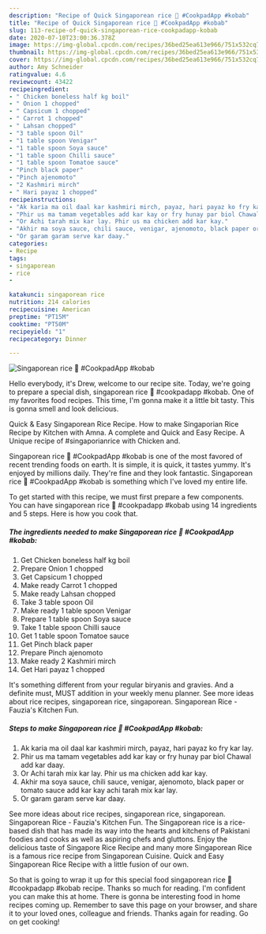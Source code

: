 ```yaml
---
description: "Recipe of Quick Singaporean rice 🍛 #CookpadApp #kobab"
title: "Recipe of Quick Singaporean rice 🍛 #CookpadApp #kobab"
slug: 113-recipe-of-quick-singaporean-rice-cookpadapp-kobab
date: 2020-07-10T23:00:36.378Z
image: https://img-global.cpcdn.com/recipes/36bed25ea613e966/751x532cq70/singaporean-rice-🍛-cookpadapp-kobab-recipe-main-photo.jpg
thumbnail: https://img-global.cpcdn.com/recipes/36bed25ea613e966/751x532cq70/singaporean-rice-🍛-cookpadapp-kobab-recipe-main-photo.jpg
cover: https://img-global.cpcdn.com/recipes/36bed25ea613e966/751x532cq70/singaporean-rice-🍛-cookpadapp-kobab-recipe-main-photo.jpg
author: Amy Schneider
ratingvalue: 4.6
reviewcount: 43422
recipeingredient:
- " Chicken boneless half kg boil"
- " Onion 1 chopped"
- " Capsicum 1 chopped"
- " Carrot 1 chopped"
- " Lahsan chopped"
- "3 table spoon Oil"
- "1 table spoon Venigar"
- "1 table spoon Soya sauce"
- "1 table spoon Chilli sauce"
- "1 table spoon Tomatoe sauce"
- "Pinch black paper"
- "Pinch ajenomoto"
- "2 Kashmiri mirch"
- " Hari payaz 1 chopped"
recipeinstructions:
- "Ak karia ma oil daal kar kashmiri mirch, payaz, hari payaz ko fry kar lay."
- "Phir us ma tamam vegetables add kar kay or fry hunay par biol Chawal add kar daay."
- "Or Achi tarah mix kar lay. Phir us ma chicken add kar kay."
- "Akhir ma soya sauce, chili sauce, venigar, ajenomoto, black paper or tomato sauce add kar kay achi tarah mix kar lay."
- "Or garam garam serve kar daay."
categories:
- Recipe
tags:
- singaporean
- rice
- 

katakunci: singaporean rice  
nutrition: 214 calories
recipecuisine: American
preptime: "PT15M"
cooktime: "PT50M"
recipeyield: "1"
recipecategory: Dinner

---
```



![Singaporean rice 🍛 #CookpadApp #kobab](https://img-global.cpcdn.com/recipes/36bed25ea613e966/751x532cq70/singaporean-rice-🍛-cookpadapp-kobab-recipe-main-photo.jpg)

Hello everybody, it's Drew, welcome to our recipe site. Today, we're going to prepare a special dish, singaporean rice 🍛 #cookpadapp #kobab. One of my favorites food recipes. This time, I'm gonna make it a little bit tasty. This is gonna smell and look delicious.

Quick &amp; Easy Singaporean Rice Recipe. How to make Singaporian Rice Recipe by Kitchen with Amna. A complete and Quick and Easy Recipe. A Unique recipe of #singaporianrice with Chicken and.

Singaporean rice 🍛 #CookpadApp #kobab is one of the most favored of recent trending foods on earth. It is simple, it is quick, it tastes yummy. It's enjoyed by millions daily. They're fine and they look fantastic. Singaporean rice 🍛 #CookpadApp #kobab is something which I've loved my entire life.


To get started with this recipe, we must first prepare a few components. You can have singaporean rice 🍛 #cookpadapp #kobab using 14 ingredients and 5 steps. Here is how you cook that.

<!--inarticleads1-->

##### The ingredients needed to make Singaporean rice 🍛 #CookpadApp #kobab:

1. Get  Chicken boneless half kg boil
1. Prepare  Onion 1 chopped
1. Get  Capsicum 1 chopped
1. Make ready  Carrot 1 chopped
1. Make ready  Lahsan chopped
1. Take 3 table spoon Oil
1. Make ready 1 table spoon Venigar
1. Prepare 1 table spoon Soya sauce
1. Take 1 table spoon Chilli sauce
1. Get 1 table spoon Tomatoe sauce
1. Get Pinch black paper
1. Prepare Pinch ajenomoto
1. Make ready 2 Kashmiri mirch
1. Get  Hari payaz 1 chopped


It&#39;s something different from your regular biryanis and gravies. And a definite must, MUST addition in your weekly menu planner. See more ideas about rice recipes, singaporean rice, singaporean. Singaporean Rice - Fauzia&#39;s Kitchen Fun. 

<!--inarticleads2-->

##### Steps to make Singaporean rice 🍛 #CookpadApp #kobab:

1. Ak karia ma oil daal kar kashmiri mirch, payaz, hari payaz ko fry kar lay.
1. Phir us ma tamam vegetables add kar kay or fry hunay par biol Chawal add kar daay.
1. Or Achi tarah mix kar lay. Phir us ma chicken add kar kay.
1. Akhir ma soya sauce, chili sauce, venigar, ajenomoto, black paper or tomato sauce add kar kay achi tarah mix kar lay.
1. Or garam garam serve kar daay.


See more ideas about rice recipes, singaporean rice, singaporean. Singaporean Rice - Fauzia&#39;s Kitchen Fun. The Singaporean rice is a rice-based dish that has made its way into the hearts and kitchens of Pakistani foodies and cooks as well as aspiring chefs and gluttons. Enjoy the delicious taste of Singapore Rice Recipe and many more Singaporean Rice is a famous rice recipe from Singaporean Cuisine. Quick and Easy Singaporean Rice Recipe with a little fusion of our own. 

So that is going to wrap it up for this special food singaporean rice 🍛 #cookpadapp #kobab recipe. Thanks so much for reading. I'm confident you can make this at home. There is gonna be interesting food in home recipes coming up. Remember to save this page on your browser, and share it to your loved ones, colleague and friends. Thanks again for reading. Go on get cooking!
